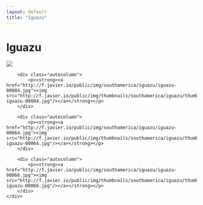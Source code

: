 ```yaml
---
layout: default
title: "Iguazu"
---
```


<h1 class="page" style="padding-left:0%;">Iguazu</h1>
<div class="page">
    <div class="autowide">
        <div class="autocolumn">
            <p><strong><a href="http://f.javier.io/public/img/southamerica/iguazu/iguazu-00086.jpg"><img src="http://f.javier.io/public/img/thumbnails/southamerica/iguazu/thumbnail-iguazu-00086.jpg"/></a></strong></p>
        </div>

        <div class="autocolumn">
            <p><strong><a href="http://f.javier.io/public/img/southamerica/iguazu/iguazu-00084.jpg"><img src="http://f.javier.io/public/img/thumbnails/southamerica/iguazu/thumbnail-iguazu-00084.jpg"/></a></strong></p>
        </div>

        <div class="autocolumn">
            <p><strong><a href="http://f.javier.io/public/img/southamerica/iguazu/iguazu-00064.jpg"><img src="http://f.javier.io/public/img/thumbnails/southamerica/iguazu/thumbnail-iguazu-00064.jpg"/></a></strong></p>
        </div>

        <div class="autocolumn">
            <p><strong><a href="http://f.javier.io/public/img/southamerica/iguazu/iguazu-00066.jpg"><img src="http://f.javier.io/public/img/thumbnails/southamerica/iguazu/thumbnail-iguazu-00066.jpg"/></a></strong></p>
        </div>
    </div>
</div>
